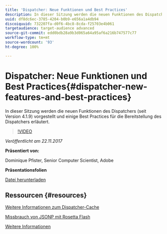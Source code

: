 ```yaml
---
title: 'Dispatcher: Neue Funktionen und Best Practices'
description: In dieser Sitzung werden die neuen Funktionen des Dispatchers (seit Version 4.1.9) vorgestellt und einige Best Practices für die Bereitstellung des Dispatchers erläutert.
uuid: df8dc6ec-3785-4204-b0b9-e656a1a4db94
discoiquuid: 732207fa-d0f6-4bc8-8cda-f25703e4b061
targetaudience: target-audience advanced
source-git-commit: edd0bdb28a9b3d065a64a95af6a216b747577c77
workflow-type: tm+mt
source-wordcount: '93'
ht-degree: 100%

---
```


# Dispatcher: Neue Funktionen und Best Practices{#dispatcher-new-features-and-best-practices}

In dieser Sitzung werden die neuen Funktionen des Dispatchers (seit Version 4.1.9) vorgestellt und einige Best Practices für die Bereitstellung des Dispatchers erläutert.

>[!VIDEO](https://video.tv.adobe.com/v/20842/?quality=9)

*Veröffentlicht am 22.11.2017*

**Präsentiert von:**

Dominique Pfister, Senior Computer Scientist, Adobe

**Präsentationsfolien**

[Datei herunterladen](assets/dispatcher-aemgemsnov2017.pdf)

## Ressourcen {#resources}

[Weitere Informationen zum Dispatcher-Cache](https://github.com/cqsupport/webinar-dispatchercache)

[Missbrauch von JSONP mit Rosetta Flash](https://miki.it/blog/2014/7/8/abusing-jsonp-with-rosetta-flash/)

[Weitere Informationen](https://adobe-consulting-services.github.io/acs-aem-commons/features/dispatcher-ttl/index.html)

<!--
[Get back to the Overview](https://helpx.adobe.com/experience-manager/kt/eseminars/gems/aem-index.html)
-->
